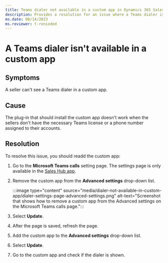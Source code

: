 ```yaml
---
title: Teams dialer not available in a custom app in Dynamics 365 Sales
description: Provides a resolution for an issue where a Teams dialer isn't available within a custom app in Dynamics 365 Sales.
ms.date: 08/14/2023
ms.reviewer: t-ronioded
---
```

# A Teams dialer isn't available in a custom app

## Symptoms

A seller can't see a Teams dialer in a custom app.

## Cause

The plug-in that should install the custom app doesn't work when the sellers don't have the necessary Teams license or a phone number assigned to their accounts.

## Resolution

To resolve this issue, you should readd the custom app:

1. Go to the **Microsoft Teams calls** setting page. The settings page is only available in the [Sales Hub app](/dynamics365/sales/intro-saleshub).
2. Remove the custom app from the **Advanced settings** drop-down list.

   :::image type="content" source="media/dialer-not-available-in-custom-app/dialer-settings-page-advanced-settings.png" alt-text="Screenshot that shows how to remove a custom app from the Advanced settings on the Microsoft Teams calls page.":::

3. Select **Update**.
4. After the page is saved, refresh the page.
5. Add the custom app to the **Advanced settings** drop-down list.
6. Select **Update**.
7. Go to the custom app and check if the dialer is shown.
